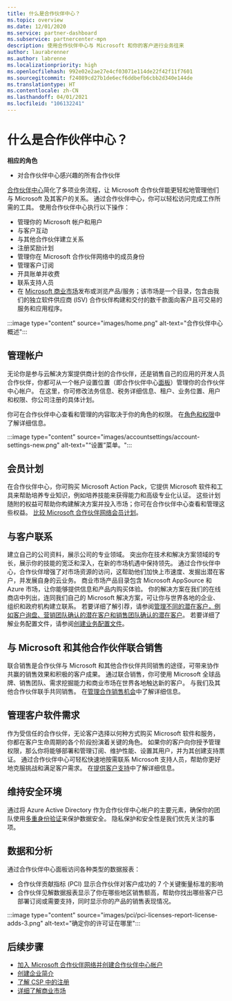 ```yaml
---
title: 什么是合作伙伴中心？
ms.topic: overview
ms.date: 12/01/2020
ms.service: partner-dashboard
ms.subservice: partnercenter-mpn
description: 使用合作伙伴中心与 Microsoft 和你的客户进行业务往来
author: laurabrenner
ms.author: labrenne
ms.localizationpriority: high
ms.openlocfilehash: 992e02e2ae27e4cf03071e114de22f42f11f7601
ms.sourcegitcommit: f24089cd27b1de6ecf6ddbefb6cbb2d340e144de
ms.translationtype: HT
ms.contentlocale: zh-CN
ms.lasthandoff: 04/01/2021
ms.locfileid: "106132241"
---
```

# <a name="what-is-partner-center"></a>什么是合作伙伴中心？

**相应的角色**

- 对合作伙伴中心感兴趣的所有合作伙伴

[合作伙伴中心](https://partner.microsoft.com/dashboard/home)简化了多项业务流程，让 Microsoft 合作伙伴能更轻松地管理他们与 Microsoft 及其客户的关系。 通过合作伙伴中心，你可以轻松访问完成工作所需的工具。 使用合作伙伴中心执行以下操作：

- 管理你的 Microsoft 帐户和用户
- 与客户互动
- 与其他合作伙伴建立关系
- 注册奖励计划
- 管理你在 Microsoft 合作伙伴网络中的成员身份
- 管理客户订阅
- 开具账单并收费
- 联系支持人员
- 在 [Microsoft 商业市场](/azure/marketplace)发布或浏览产品/服务；该市场是一个目录，包含由我们的独立软件供应商 (ISV) 合作伙伴构建和交付的数千款面向客户且可交易的服务和应用程序。

:::image type="content" source="images/home.png" alt-text="合作伙伴中心概述":::

## <a name="manage-your-account"></a>管理帐户

无论你是参与云解决方案提供商计划的合作伙伴，还是销售自己的应用的开发人员合作伙伴，你都可从一个帐户设置位置（即合作伙伴中心[面板](https://partner.microsoft.com/dashboard/home)）管理你的合作伙伴中心帐户。 在这里，你可修改法务信息、税务详细信息、租户、业务位置、用户和权限、你公司注册的具体计划。

你可在合作伙伴中心查看和管理的内容取决于你的角色的权限。 在[角色和权限](permissions-overview.md)中了解详细信息。

:::image type="content" source="images/accountsettings/account-settings-new.png" alt-text="“设置”菜单。":::

## <a name="membership-programs"></a>会员计划

在合作伙伴中心，你可购买 Microsoft Action Pack，它提供 Microsoft 软件和工具来帮助培养专业知识，例如培养技能来获得能力和高级专业化认证。 这些计划随附的权益可帮助你构建解决方案并投入市场；你可在合作伙伴中心查看和管理这些权益。 [比较 Microsoft 合作伙伴网络会员计划](https://partner.microsoft.com/membership/compare-offers)。

## <a name="connect-with-customers"></a>与客户联系

建立自己的公司资料，展示公司的专业领域。 突出你在技术和解决方案领域的专长，展示你的技能的宽泛和深入，在新的市场机遇中保持领先。 通过合作伙伴中心，合作伙伴增强了对市场资源的访问，这帮助他们加快上市速度、发掘出潜在客户，并发展自身的云业务。 商业市场产品目录包含 Microsoft AppSource 和 Azure 市场，让你能够提供信息和产品内购买体验。 你的解决方案在我们的在线商店中列出，连同我们自己的 Microsoft 解决方案，可让你与世界各地的企业、组织和政府机构建立联系。 若要详细了解引荐，请参阅[管理不同的潜在客户，例如客户询盘、营销团队确认的潜在客户和销售团队确认的潜在客户](manage-leads.md)。 若要详细了解业务配置文件，请参阅[创建业务配置文件](create-a-marketing-profile.md)。

## <a name="co-sell-with-microsoft-and-other-partners"></a>与 Microsoft 和其他合作伙伴联合销售

联合销售是合作伙伴与 Microsoft 和其他合作伙伴共同销售的途径，可带来协作共赢的销售效果和积极的客户成果。 通过联合销售，你可使用 Microsoft 全球品牌、销售团队、需求挖掘能力和商业市场在世界各地触达新的客户。 与我们及其他合作伙伴联手共同销售。 在[管理合作销售机会](manage-co-sell-opportunities.md)中了解详细信息。

## <a name="manage-customer-software-needs"></a>管理客户软件需求

作为受信任的合作伙伴，无论客户选择以何种方式购买 Microsoft 软件和服务，你都在客户生命周期的各个阶段扮演着关键的角色。 如果你的客户向你授予管理权限，那么你将能够部署和管理订阅、维护性能、设置其用户，并为其创建支持票证。 通过合作伙伴中心可轻松快速地按需联系 Microsoft 支持人员，帮助你更好地克服挑战和满足客户需求。 在[提供客户支持](customer-support.md)中了解详细信息。

## <a name="maintain-a-secure-environment"></a>维持安全环境

通过将 Azure Active Directory 作为合作伙伴中心帐户的主要元素，确保你的团队使用[多重身份验证](partner-security-requirements-mandating-mfa.md)来保护数据安全。 隐私保护和安全性是我们优先关注的事项。

## <a name="data-and-analytics"></a>数据和分析

通过合作伙伴中心面板访问各种类型的数据报表：

- 合作伙伴贡献指标 (PCI) 显示合作伙伴对客户成功的 7 个关键衡量标准的影响
- 合作伙伴见解数据报表显示了你在哪些地区销售额高，帮助你找出哪些客户已部署订阅或需要支持，同时显示你的产品的销售表现情况。

:::image type="content" source="images/pci/pci-licenses-report-license-adds-3.png" alt-text="确定你的许可证在哪里":::

## <a name="next-steps"></a>后续步骤

- [加入 Microsoft 合作伙伴网络并创建合作伙伴中心帐户](mpn-create-a-partner-center-account.md)
- [创建企业简介](create-a-marketing-profile.md)
- [了解 CSP 中的注册](csp-overview.md)
- [详细了解商业市场](csp-commercial-marketplace-overview.md)

